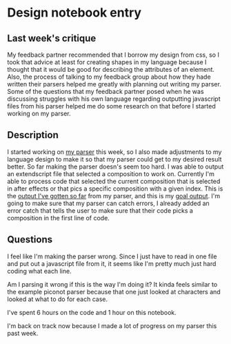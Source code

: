 # Design notebook entry

## Last week's critique

My feedback partner recommended that I borrow my design from css, so I took that advice at least for creating shapes in my language because I thought that it would be good for describing the attributes of an element. Also, the process of talking to my feedback group about how they hade written their parsers helped me greatly with planning out writing my parser. Some of the questions that my feedback partner posed when he was discussing struggles with his own language regarding outputting javascript files from his parser helped me do some research on that before I started working on my parser.

## Description

I started working on [my parser](https://github.com/hmc-cs111-spring2023/Artifact-Cruedy/blob/main/DSL%20Code/parser.py) this week, so I also made adjustments to my language design to make it so that my parser could get to my desired result better. So far making the parser doesn's seem too hard. I was able to output an extendscript file that selected a composition to work on. Currently I'm able to process code that selected the current composition that is selected in after effects or that pics a specific composition with a given index. 
This is the [output I've gotten so far](https://github.com/hmc-cs111-spring2023/Artifact-Cruedy/blob/main/select_comp.png) from my parser, and this is my [goal output](https://github.com/hmc-cs111-spring2023/Artifact-Cruedy/blob/main/goal_output.png). I'm going to make sure that my parser can catch errors, I already added an error catch that tells the user to make sure that their code picks a composition in the first line of code.

## Questions

I feel like I'm making the parser wrong. Since I just have to read in one file and put out a javascript file from it, it seems like I'm pretty much just hard coding what each line.

Am I parsing it wrong if this is the way I'm doing it? It kinda feels similar to the example piconot parser because that one just looked at characters and looked at what to do for each case.

I've spent 6 hours on the code and 1 hour on this notebook.

I'm back on track now because I made a lot of progress on my parser this past week.
